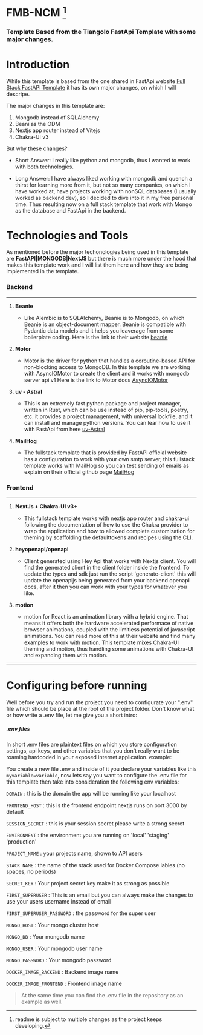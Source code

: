 # FMB-NCM [^1]
[^1]: readme is subject to multiple changes as the project keeps developing.

### Template Based from the Tiangolo FastApi Template with some major changes.

# Introduction

While this template is based from the one shared in FastApi website [Full Stack FastAPI Template](https://fastapi.tiangolo.com/project-generation/)
it has its own major changes, on which I will descripe.

The major changes in this template are:

1. Mongodb instead of SQLAlchemy
2. Beani as the ODM
3. Nextjs app router instead of Vitejs
4. Chakra-UI v3

But why these changes?

- Short Answer: I really like python and mongodb, thus I wanted to work with both technologies.

- Long Answer: I have always liked working with mongodb and quench a thirst for learning more from it, but not so many companies, on which I have worked at, have projects working with nonSQL databases (I usually worked as backend dev), so I decided to dive into it in my free personal time. Thus resulting now on a full stack template that work with Mongo as the database and FastApi in the backend.

# Technologies and Tools

As mentioned before the major techonologies being used in this template are **FastAPI|MONGODB|NextJS** but there is much more under the hood that makes this template work and I will list them here and how they are being implemented in the template.

### Backend

___

1. **Beanie**
    - Like Alembic is to SQLAlchemy, Beanie is to Mongodb, on which Beanie is an object-document mapper. Beanie is compatible with Pydantic data models and it helps you leaverage from some boilerplate coding.
    Here is the link to their website [beanie](https://beanie-odm.dev/)

2. **Motor**
    - Motor is the driver for python that handles a coroutine-based API for non-blocking access to MongoDB. In this template we are working with AsyncIOMotor to create the client and it works with mongodb server api v1
    Here is the link to Motor docs [AsyncIOMotor](https://motor.readthedocs.io/en/stable/tutorial-asyncio.html)

3. **uv - Astral**
    - This is an extremely fast python package and project manager, written in Rust, which can be use instead of pip, pip-tools, poetry, etc.
    it provides a project management, with universal lockfile, and it can install and manage python versions. You can lear how to use it with FastApi from here [uv-Astral](https://docs.astral.sh/uv/guides/integration/fastapi/)

4. **MailHog**
    - The fullstack template that is provided by FastAPI official website has a configuration to work with your own smtp server, this fullstack template works with MailHog so you can test sending of emails as explain on their official github page [MailHog](https://github.com/mailhog/MailHog)

### Frontend

___

1. **NextJs + Chakra-UI v3+**
    - This fullstack template works with nextjs app router and chakra-ui following the documentation of how to use the Chakra provider to wrap the application and how to allowed complete customization for theming by scaffolding the defaulttokens and recipes using the CLI.

2. **heyopenapi/openapi**
    - Client generated using Hey Api that works with Nextjs client. You will find the generated client in the client folder inside the frontend. To update the types and sdk just run the script 'generate-client' this will update the openapijs being generated from your backend openapi docs, after it then you can work with your types for whatever you like.

3. **motion**
    - motion for React is an animation library with a hybrid engine. That means it offers both the hardware accelerated performace of native browser animations, coupled with the limitless potential of javascript animations. You can read more of this at their website and find many examples to work with [motion](https://motion.dev/docs/react-quick-start). This template mixes Chakra-UI theming and motion, thus handling some animations with Chakra-UI and expanding them with motion.

___

# Configuring before running

Well before you try and run the project you need to configurate your ".env" file which should be place at the root of the project folder. Don't know what or how write a .env file, let me give you a short intro:

##### .env files

In short .env files are plaintext files on which you store configuration settings, api keys, and other variables that you don't really want to be roaming hardcoded in your exposed internet application. example:

You create a new file .env and inside of it you declare your variables like this ``myvariable=variable``, now lets say you want to configure the .env file for this template then take into consideration the following env variables:

`DOMAIN`
: this is the domain the app will be running like your localhost

`FRONTEND_HOST`
: this is the frontend endpoint nextjs runs on port 3000 by default

`SESSION_SECRET`
: this is your session secret please write a strong secret

`ENVIRONMENT`
: the environment you are running on 'local' 'staging' 'production'

`PROJECT_NAME`
: your projects name, shown to API users

`STACK_NAME`
: the name of the stack used for Docker Compose lables (no spaces, no periods)

`SECRET_KEY`
: Your project secret key make it as strong as possible

`FIRST_SUPERUSER`
: This is an email but you can always make the changes to use your users username instead of email

`FIRST_SUPERUSER_PASSWORD`
: the password for the super user

`MONGO_HOST`
: Your mongo cluster host

`MONGO_DB`
: Your mongodb name

`MONGO_USER`
: Your mongodb user name

`MONGO_PASSWORD`
: Your mongodb password

`DOCKER_IMAGE_BACKEND`
: Backend image name 

`DOCKER_IMAGE_FRONTEND`
: Frontend image name

> At the same time you can find the .env file in the repository as an example as well.

